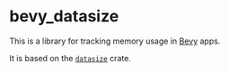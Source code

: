 # bevy_datasize

This is a library for tracking memory usage in [Bevy] apps.

It is based on the [`datasize`] crate.

[Bevy]: https://lib.rs/bevy
[`datasize`]: https://lib.rs/datasize